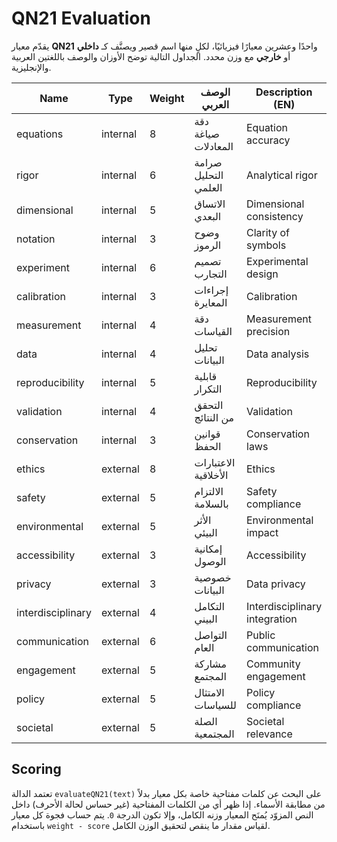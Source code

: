 # QN21 Evaluation

يقدّم معيار **QN21** واحدًا وعشرين معيارًا فيزيائيًا، لكلٍ منها اسم قصير
ويصنَّف كـ **داخلي** أو **خارجي** مع وزن محدد. الجداول التالية
توضح الأوزان والوصف باللغتين العربية والإنجليزية.

| Name | Type | Weight | الوصف العربي | Description (EN) |
| ---- | ---- | ------ | ------------ | ---------------- |
| equations | internal | 8 | دقة صياغة المعادلات | Equation accuracy |
| rigor | internal | 6 | صرامة التحليل العلمي | Analytical rigor |
| dimensional | internal | 5 | الاتساق البعدي | Dimensional consistency |
| notation | internal | 3 | وضوح الرموز | Clarity of symbols |
| experiment | internal | 6 | تصميم التجارب | Experimental design |
| calibration | internal | 3 | إجراءات المعايرة | Calibration |
| measurement | internal | 4 | دقة القياسات | Measurement precision |
| data | internal | 4 | تحليل البيانات | Data analysis |
| reproducibility | internal | 5 | قابلية التكرار | Reproducibility |
| validation | internal | 4 | التحقق من النتائج | Validation |
| conservation | internal | 3 | قوانين الحفظ | Conservation laws |
| ethics | external | 8 | الاعتبارات الأخلاقية | Ethics |
| safety | external | 5 | الالتزام بالسلامة | Safety compliance |
| environmental | external | 5 | الأثر البيئي | Environmental impact |
| accessibility | external | 3 | إمكانية الوصول | Accessibility |
| privacy | external | 3 | خصوصية البيانات | Data privacy |
| interdisciplinary | external | 4 | التكامل البيني | Interdisciplinary integration |
| communication | external | 6 | التواصل العام | Public communication |
| engagement | external | 5 | مشاركة المجتمع | Community engagement |
| policy | external | 5 | الامتثال للسياسات | Policy compliance |
| societal | external | 5 | الصلة المجتمعية | Societal relevance |

## Scoring

تعتمد الدالة `evaluateQN21(text)` على البحث عن كلمات مفتاحية خاصة بكل معيار
بدلاً من مطابقة الأسماء. إذا ظهر أي من الكلمات المفتاحية (غير حساس لحالة
الأحرف) داخل النص المزوّد يُمنَح المعيار وزنه الكامل، وإلا تكون الدرجة `0`.
يتم حساب فجوة كل معيار باستخدام `weight - score` لقياس مقدار ما ينقص
لتحقيق الوزن الكامل.

